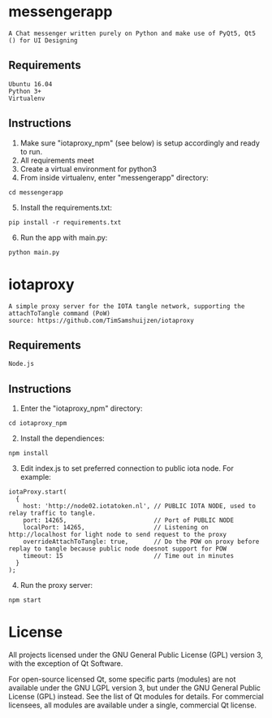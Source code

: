 # messengerapp
	A Chat messenger written purely on Python and make use of PyQt5, Qt5 () for UI Designing

## Requirements
	Ubuntu 16.04
	Python 3+
	Virtualenv

## Instructions
1. Make sure "iotaproxy_npm" (see below) is setup accordingly and ready to run.
2. All requirements meet
3. Create a virtual environment for python3
4. From inside virtualenv, enter "messengerapp" directory:
```
cd messengerapp
```
5. Install the requirements.txt:
```
pip install -r requirements.txt
```
6. Run the app with main.py:
```
python main.py
```

# iotaproxy
	A simple proxy server for the IOTA tangle network, supporting the attachToTangle command (PoW)
	source: https://github.com/TimSamshuijzen/iotaproxy

## Requirements
	Node.js

## Instructions
1. Enter the "iotaproxy_npm" directory:
```
cd iotaproxy_npm
```
2. Install the dependiences:
```
npm install
```
3. Edit index.js to set preferred connection to public iota node. For example:
```
iotaProxy.start(
  {
    host: 'http://node02.iotatoken.nl', // PUBLIC IOTA NODE, used to relay traffic to tangle.
    port: 14265,						// Port of PUBLIC NODE
    localPort: 14265,					// Listening on http://localhost for light node to send request to the proxy
    overrideAttachToTangle: true,		// Do the POW on proxy before replay to tangle because public node doesnot support for POW
    timeout: 15							// Time out in minutes
  }
);
```
4. Run the proxy server:
```
npm start
```


# License
All projects licensed under the GNU General Public License (GPL) version 3, with the exception of Qt Software.

For open-source licensed Qt, some specific parts (modules) are not available under the GNU LGPL version 3, but under the GNU General Public License (GPL) instead. See the list of Qt modules for details. For commercial licensees, all modules are available under a single, commercial Qt license.